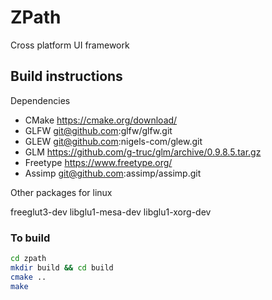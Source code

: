 # ZPath
Cross platform UI framework 

## Build instructions

Dependencies

* CMake https://cmake.org/download/
* GLFW git@github.com:glfw/glfw.git
* GLEW git@github.com:nigels-com/glew.git
* GLM https://github.com/g-truc/glm/archive/0.9.8.5.tar.gz
* Freetype https://www.freetype.org/
* Assimp git@github.com:assimp/assimp.git

Other packages for linux

freeglut3-dev
libglu1-mesa-dev
libglu1-xorg-dev

### To build

```bash
cd zpath 
mkdir build && cd build
cmake ..
make
```
